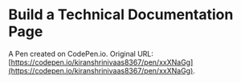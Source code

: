 # Build a Technical Documentation Page

A Pen created on CodePen.io. Original URL: [https://codepen.io/kiranshrinivaas8367/pen/xxXNaGg](https://codepen.io/kiranshrinivaas8367/pen/xxXNaGg).



